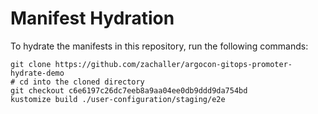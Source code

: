 # Manifest Hydration

To hydrate the manifests in this repository, run the following commands:

```shell
git clone https://github.com/zachaller/argocon-gitops-promoter-hydrate-demo
# cd into the cloned directory
git checkout c6e6197c26dc7eeb8a9aa04ee0db9ddd9da754bd
kustomize build ./user-configuration/staging/e2e
```
